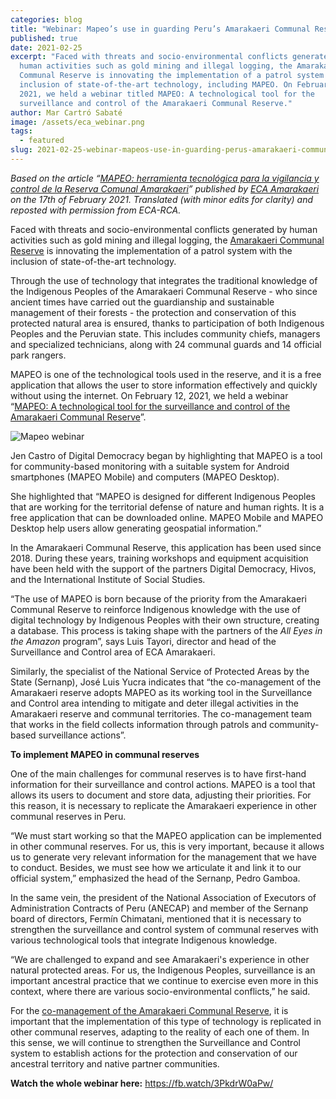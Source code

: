 ```yaml
---
categories: blog
title: "Webinar: Mapeo’s use in guarding Peru’s Amarakaeri Communal Reserve"
published: true
date: 2021-02-25
excerpt: "Faced with threats and socio-environmental conflicts generated by
  human activities such as gold mining and illegal logging, the Amarakaeri
  Communal Reserve is innovating the implementation of a patrol system with the
  inclusion of state-of-the-art technology, including MAPEO. On February 12,
  2021, we held a webinar titled MAPEO: A technological tool for the
  surveillance and control of the Amarakaeri Communal Reserve."
author: Mar Cartró Sabaté
image: /assets/eca_webinar.png
tags:
  - featured
slug: 2021-02-25-webinar-mapeos-use-in-guarding-perus-amarakaeri-communal-reserve
---
```

*Based on the article “[MAPEO: herramienta tecnológica para la vigilancia y control de la Reserva Comunal Amarakaeri](https://amarakaeri.org/mapeo-herramienta-tecnologica-vigilancia-control-reserva-amarakaeri/)” published by*  *[ECA Amarakaeri](https://amarakaeri.org/eca-amarakaeri/) on the 17th of February 2021. Translated (with minor edits for clarity) and reposted with permission from ECA-RCA.*

Faced with threats and socio-environmental conflicts generated by human activities such as gold mining and illegal logging, the [](https://amarakaeri.org/reserva-comunal-amarakaeri/)[Amarakaeri Communal Reserve](https://amarakaeri.org/reserva-comunal-amarakaeri/) is innovating the implementation of a patrol system with the inclusion of state-of-the-art technology.

Through the use of technology that integrates the traditional knowledge of the Indigenous Peoples of the Amarakaeri Communal Reserve - who since ancient times have carried out the guardianship and sustainable management of their forests - the protection and conservation of this protected natural area is ensured, thanks to participation of both Indigenous Peoples and the Peruvian state. This includes community chiefs, managers and specialized technicians, along with 24 communal guards and 14 official park rangers.

MAPEO is one of the technological tools used in the reserve, and it is a free application that allows the user to store information effectively and quickly without using the internet. On February 12, 2021, we held a webinar “[MAPEO: A technological tool for the surveillance and control of the Amarakaeri Communal Reserve](https://fb.watch/3PkdrW0aPw/)”.

<div class="full-width"><img alt="Mapeo webinar" src="http://img.youtube.com/vi/XMmldDe245A/0.jpg"></div>

Jen Castro of Digital Democracy began by highlighting that MAPEO is a tool for community-based monitoring with a suitable system for Android smartphones (MAPEO Mobile) and computers (MAPEO Desktop).

She highlighted that “MAPEO is designed for different Indigenous Peoples that are working for the territorial defense of nature and human rights. It is a free application that can be downloaded online. MAPEO Mobile and MAPEO Desktop help users allow generating geospatial information.”

In the Amarakaeri Communal Reserve, this application has been used since 2018. During these years, training workshops and equipment acquisition have been held with the support of the partners Digital Democracy, Hivos, and the International Institute of Social Studies.

“The use of MAPEO is born because of the priority from the Amarakaeri Communal Reserve to reinforce Indigenous knowledge with the use of digital technology by Indigenous Peoples with their own structure, creating a database. This process is taking shape with the partners of the *All Eyes in the Amazon* program”, says Luis Tayori, director and head of the Surveillance and Control area of ​​ECA Amarakaeri.

Similarly, the specialist of the National Service of Protected Areas by the State (Sernanp), José Luis Yucra indicates that “the co-management of the Amarakaeri reserve adopts MAPEO as its working tool in the Surveillance and Control area intending to mitigate and deter illegal activities in the Amarakaeri reserve and communal territories. The co-management team that works in the field collects information through patrols and community-based surveillance actions”.

**To implement MAPEO in communal reserves**

One of the main challenges for communal reserves is to have first-hand information for their surveillance and control actions. MAPEO is a tool that allows its users to document and store data, adjusting their priorities. For this reason, it is necessary to replicate the Amarakaeri experience in other communal reserves in Peru.

“We must start working so that the MAPEO application can be implemented in other communal reserves. For us, this is very important, because it allows us to generate very relevant information for the management that we have to conduct. Besides, we must see how we articulate it and link it to our official system,” emphasized the head of the Sernanp, Pedro Gamboa.

In the same vein, the president of the National Association of Executors of Administration Contracts of Peru (ANECAP) and member of the Sernanp board of directors, Fermín Chimatani, mentioned that it is necessary to strengthen the surveillance and control system of communal reserves with various technological tools that integrate Indigenous knowledge.

“We are challenged to expand and see Amarakaeri's experience in other natural protected areas. For us, the Indigenous Peoples, surveillance is an important ancestral practice that we continue to exercise even more in this context, where there are various socio-environmental conflicts,” he said.

For the [co-management of the Amarakaeri Communal Reserve](https://amarakaeri.org/cogestion-reserva-comunal-amarakaeri/), it is important that the implementation of this type of technology is replicated in other communal reserves, adapting to the reality of each one of them. In this sense, we will continue to strengthen the Surveillance and Control system to establish actions for the protection and conservation of our ancestral territory and native partner communities.

**Watch the whole webinar here:** [](https://fb.watch/3PkdrW0aPw/) <https://fb.watch/3PkdrW0aPw/>